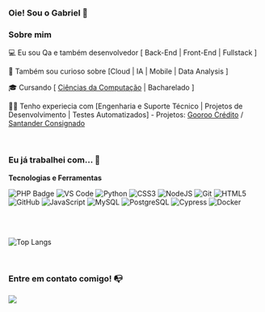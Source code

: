 ### Oie! Sou o Gabriel 👋

### Sobre mim

💻 Eu sou Qa e também desenvolvedor [ Back-End | Front-End | Fullstack ]

🔎 Também sou curioso sobre [Cloud | IA | Mobile | Data Analysis ]

🎓 Cursando [ [Ciências da Computação](https://www.fiap.com.br/graduacao/bacharelado/ciencia-da-computacao-data-science-ia-platform-engineering/) | Bacharelado ]

👩‍💻 Tenho experiecia com [Engenharia e Suporte Técnico | Projetos de Desenvolvimento | Testes Automatizados] - Projetos: [Gooroo Crédito](https://gooroocredito.com.br/) / [Santander Consignado](https://www.consignadosantander.com.br/#/)

<br>

### Eu já trabalhei com... 🔧

**Tecnologias e Ferramentas**

<!-- (Aqui você pode adicionar tecnologias que aprendeu no curso, já listamos algumas delas, e outras que já domina)) -->


![PHP Badge](https://img.shields.io/badge/PHP-8A2BE2?style=for-the-badge&logo=php&logoColor=white)
![VS Code](https://img.shields.io/badge/VS%20Code-0078d7.svg?style=for-the-badge&logo=visual-studio-code&logoColor=white)
![Python](https://img.shields.io/badge/Python-3776AB.svg?style=for-the-badge&logo=python&logoColor=white)
![CSS3](https://img.shields.io/badge/css3-%231572B6.svg?style=for-the-badge&logo=css3&logoColor=white)
![NodeJS](https://img.shields.io/badge/node.js-6DA55F?style=for-the-badge&logo=node.js&logoColor=white)
![Git](https://img.shields.io/badge/git-%23F05033.svg?style=for-the-badge&logo=git&logoColor=white)
![HTML5](https://img.shields.io/badge/html5-%23E34F26.svg?style=for-the-badge&logo=html5&logoColor=white)
![GitHub](https://img.shields.io/badge/github-%23121011.svg?style=for-the-badge&logo=github&logoColor=white)
![JavaScript](https://img.shields.io/badge/javascript-%23323330.svg?style=for-the-badge&logo=javascript&logoColor=%23F7DF1E)
![MySQL](https://img.shields.io/badge/MySQL-00758F.svg?style=for-the-badge&logo=mysql&logoColor=white)
![PostgreSQL](https://img.shields.io/badge/PostgreSQL-336791.svg?style=for-the-badge&logo=postgresql&logoColor=white)
![Cypress](https://img.shields.io/badge/Cypress-17202C.svg?style=for-the-badge&logo=cypress&logoColor=white)
![Docker](https://img.shields.io/badge/Docker-2496ED.svg?style=for-the-badge&logo=docker&logoColor=white)

<br>
<br>

![Top Langs](https://github-readme-stats.vercel.app/api/top-langs/?username=GabrielMacario&layout=compact)

<br>

### Entre em contato comigo! 📭
<a href="https://www.linkedin.com/in/gabriel-macario-37643a232/" target="_blank"><img src="https://img.shields.io/badge/-LinkedIn-%230077B5?style=for-the-badge&logo=linkedin&logoColor=white" target="_blank"></a>   
</div>
